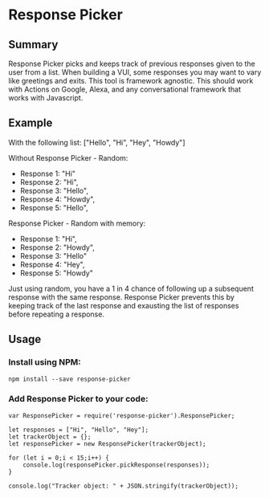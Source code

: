# Response Picker

## Summary
Response Picker picks and keeps track of previous responses given to the user from a list.
When building a VUI, some responses you may want to vary like greetings and exits. This tool is framework agnostic.
This should work with Actions on Google, Alexa, and any conversational framework that works with Javascript.

## Example
With the following list: ["Hello", "Hi", "Hey", "Howdy"]

Without Response Picker - Random:
* Response 1: "Hi"
* Response 2: "Hi",
* Response 3: "Hello",
* Response 4: "Howdy",
* Response 5: "Hello",

Response Picker - Random with memory:
* Response 1: "Hi",
* Response 2: "Howdy",
* Response 3: "Hello"
* Response 4: "Hey",
* Response 5: "Howdy"

Just using random, you have a 1 in 4 chance of following up a subsequent response with the same response.
Response Picker prevents this by keeping track of the last response and exausting the list of responses before repeating a response.  

## Usage
### Install using NPM:

```npm install --save response-picker```

### Add Response Picker to your code:
```
var ResponsePicker = require('response-picker').ResponsePicker;

let responses = ["Hi", "Hello", "Hey"];
let trackerObject = {};
let responsePicker = new ResponsePicker(trackerObject);

for (let i = 0;i < 15;i++) {
    console.log(responsePicker.pickResponse(responses));
}

console.log("Tracker object: " + JSON.stringify(trackerObject));
```
